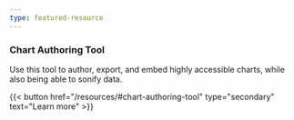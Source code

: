 ```yaml
---
type: featured-resource
---
```

### Chart Authoring Tool

Use this tool to author, export, and embed highly accessible charts, while also being able to sonify data.

{{< button href="/resources/#chart-authoring-tool" type="secondary" text="Learn&nbsp;more" >}}
